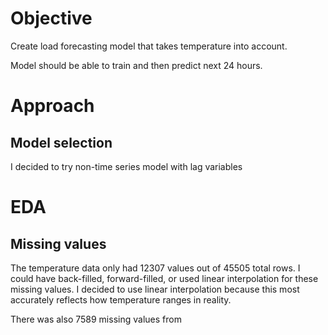 # Objective

Create load forecasting model that takes temperature into account.

Model should be able to train and then predict next 24 hours.

# Approach

## Model selection

I decided to try non-time series model with lag variables


# EDA

## Missing values

The temperature data only had 12307 values out of 45505 total rows. I could have back-filled, forward-filled, or used linear interpolation for these missing values. I decided to use linear interpolation because this most accurately reflects how temperature ranges in reality.

There was also 7589 missing values from 
